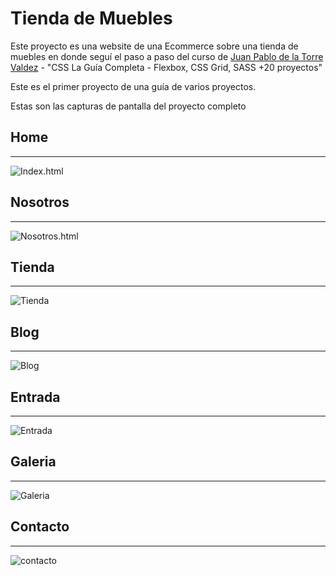 # Tienda de Muebles

Este proyecto es una website de una Ecommerce sobre una tienda de muebles en donde seguí el paso a paso del curso de [Juan Pablo de la Torre Valdez](https://www.udemy.com/course/css-grid-y-flexbox-la-guia-definitiva-crea-10-proyectos/) - "CSS La Guía Completa - Flexbox, CSS Grid, SASS +20 proyectos"

Este es el primer proyecto de una guía de varios proyectos.

Estas son las capturas de pantalla del proyecto completo

## Home
---
![Index.html](assets/Img-pages/index.png)


## Nosotros
---
![Nosotros.html](assets/Img-pages/nosotros.png)


## Tienda
---
![Tienda](assets/Img-pages/tienda.png)

## Blog
---
![Blog](assets/Img-pages/blog.png)

## Entrada
---
![Entrada](assets/Img-pages/entrada.png)

## Galeria
---
![Galeria](assets/Img-pages/galeria.png)

## Contacto
---
![contacto](assets/Img-pages/contacto.png)
